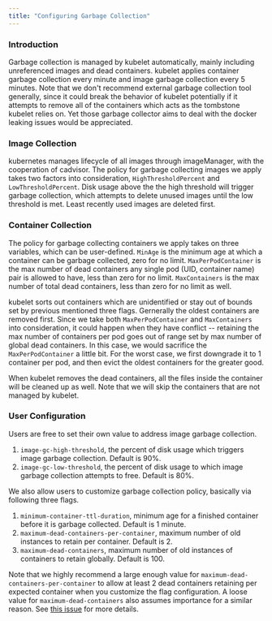 ```yaml
---
title: "Configuring Garbage Collection"
---
```

### Introduction

Garbage collection is managed by kubelet automatically, mainly including unreferenced
images and dead containers. kubelet applies container garbage collection every minute
and image garbage collection every 5 minutes.
Note that we don't recommend external garbage collection tool generally, since it could
break the behavior of kubelet potentially if it attempts to remove all of the containers
which acts as the tombstone kubelet relies on. Yet those garbage collector aims to deal
with the docker leaking issues would be appreciated.

### Image Collection

kubernetes manages lifecycle of all images through imageManager, with the cooperation
of cadvisor.
The policy for garbage collecting images we apply takes two factors into consideration,
`HighThresholdPercent` and `LowThresholdPercent`. Disk usage above the the high threshold
will trigger garbage collection, which attempts to delete unused images until the low
threshold is met. Least recently used images are deleted first.

### Container Collection

The policy for garbage collecting containers we apply takes on three variables, which can
be user-defined. `MinAge` is the minimum age at which a container can be garbage collected,
zero for no limit. `MaxPerPodContainer` is the max number of dead containers any single
pod (UID, container name) pair is allowed to have, less than zero for no limit.
`MaxContainers` is the max number of total dead containers, less than zero for no limit as well.

kubelet sorts out containers which are unidentified or stay out of bounds set by previous
mentioned three flags. Gernerally the oldest containers are removed first. Since we take both
`MaxPerPodContainer` and `MaxContainers` into consideration, it could happen when they
have conflict -- retaining the max number of containers per pod goes out of range set by max
number of global dead containers. In this case, we would sacrifice the `MaxPerPodContainer`
a little bit. For the worst case, we first downgrade it to 1 container per pod, and then
evict the oldest containers for the greater good.

When kubelet removes the dead containers, all the files inside the container will be cleaned up as well.
Note that we will skip the containers that are not managed by kubelet.

### User Configuration

Users are free to set their own value to address image garbage collection.

1. `image-gc-high-threshold`, the percent of disk usage which triggers image garbage collection.
Default is 90%.
2. `image-gc-low-threshold`, the percent of disk usage to which image garbage collection attempts
to free. Default is 80%.

We also allow users to customize garbage collection policy, basically via following three flags.

1. `minimum-container-ttl-duration`, minimum age for a finished container before it is
garbage collected. Default is 1 minute.
2. `maximum-dead-containers-per-container`, maximum number of old instances to retain
per container. Default is 2.
3. `maximum-dead-containers`, maximum number of old instances of containers to retain globally.
Default is 100.

Note that we highly recommend a large enough value for `maximum-dead-containers-per-container`
to allow at least 2 dead containers retaining per expected container when you customize the flag
configuration. A loose value for `maximum-dead-containers` also assumes importance for a similar reason.
See [this issue](https://github.com/kubernetes/kubernetes/issues/13287) for more details.